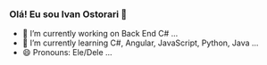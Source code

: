 ### Olá! Eu sou Ivan Ostorari 👋

- 🔭 I’m currently working on Back End C# ...
- 🌱 I’m currently learning C#, Angular, JavaScript, Python, Java ...
- 😄 Pronouns: Ele/Dele ...

<div align="center">
    <a href="https://github.com/ivanostorari">
    <img height="180em" src="https://github-readme-stats.vercel.app/api?username=ivanostorari1&show_icons=true&theme=dracula&include_all_commits
    <img height="180em" src="https://github-readme-stats.vercel.app/api/top-langs/?username=ivanostorari1&layout=compact&langs_count=7&theme=dra
</div>


